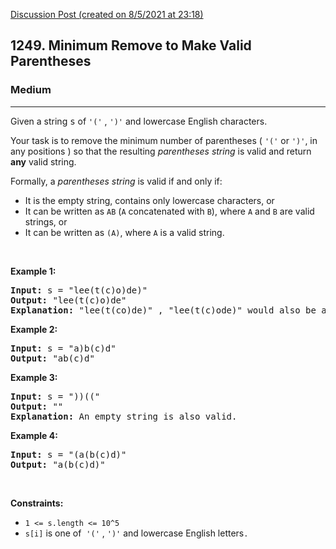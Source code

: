 [Discussion Post (created on 8/5/2021 at 23:18)](https://leetcode.com/problems/minimum-remove-to-make-valid-parentheses/discuss/1259614/C%2B%2B-no-stack-easy-solution)  
<h2>1249. Minimum Remove to Make Valid Parentheses</h2><h3>Medium</h3><hr><div><p>Given a string <font face="monospace">s</font>&nbsp;of&nbsp;<code>'('</code>&nbsp;,&nbsp;<code>')'</code>&nbsp;and lowercase English characters.&nbsp;</p>

<p>Your task is to remove the minimum number of parentheses (&nbsp;<code>'('</code>&nbsp;or&nbsp;<code>')'</code>,&nbsp;in any positions ) so that the resulting <em>parentheses string</em> is valid and return <strong>any</strong> valid string.</p>

<p>Formally, a <em>parentheses string</em> is valid if and only if:</p>

<ul>
	<li>It is the empty string, contains only lowercase characters, or</li>
	<li>It can be written as&nbsp;<code>AB</code>&nbsp;(<code>A</code>&nbsp;concatenated with&nbsp;<code>B</code>), where&nbsp;<code>A</code>&nbsp;and&nbsp;<code>B</code>&nbsp;are valid strings, or</li>
	<li>It can be written as&nbsp;<code>(A)</code>, where&nbsp;<code>A</code>&nbsp;is a valid string.</li>
</ul>

<p>&nbsp;</p>
<p><strong>Example 1:</strong></p>

<pre><strong>Input:</strong> s = "lee(t(c)o)de)"
<strong>Output:</strong> "lee(t(c)o)de"
<strong>Explanation:</strong> "lee(t(co)de)" , "lee(t(c)ode)" would also be accepted.
</pre>

<p><strong>Example 2:</strong></p>

<pre><strong>Input:</strong> s = "a)b(c)d"
<strong>Output:</strong> "ab(c)d"
</pre>

<p><strong>Example 3:</strong></p>

<pre><strong>Input:</strong> s = "))(("
<strong>Output:</strong> ""
<strong>Explanation:</strong> An empty string is also valid.
</pre>

<p><strong>Example 4:</strong></p>

<pre><strong>Input:</strong> s = "(a(b(c)d)"
<strong>Output:</strong> "a(b(c)d)"
</pre>

<p>&nbsp;</p>
<p><strong>Constraints:</strong></p>

<ul>
	<li><code>1 &lt;= s.length &lt;= 10^5</code></li>
	<li><code>s[i]</code>&nbsp;is one&nbsp;of&nbsp;&nbsp;<code>'('</code> , <code>')'</code> and&nbsp;lowercase English letters<code>.</code></li>
</ul></div>